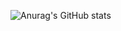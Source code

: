 ![Anurag's GitHub stats](https://github-readme-stats.vercel.app/api?username=blog&show_icons=true&theme=radical)

